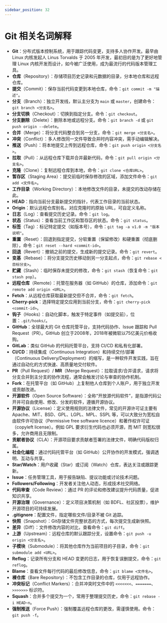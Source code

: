 ```yaml
---
sidebar_position: 32
---
```


# Git 相关名词解释



- **Git**：分布式版本控制系统，用于跟踪代码变更，支持多人协作开发。最早由 Linux 内核发起人 Linus Torvalds 于 2005 年开发，最初目的是为了更好地管理 Linux 内核开发而设计，如今被广泛使用，成为最流行的代码版本管理工具。
- **仓库**（Repository）：存储项目历史记录和元数据的目录，分本地仓库和远程仓库。
- **提交**（Commit）：保存当前代码变更到本地仓库，命令：`git commit -m "描述"`。
- **分支**（Branch）：独立开发线，默认主分支为 `main` 或 `master`，创建命令：`git branch <分支名>`。
- **分支切换**（Checkout）：切换到指定分支。命令：`git checkout`。
- **分支删除**（Delete）：删除本地或远程分支。命令：`git branch -d` 或 `git push origin --delete`。
- **合并**（Merge）：将分支代码整合到另一分支，命令：`git merge <分支名>`。
- **冲突**（Conflict）：多人修改同一文件导致合并时内容冲突，需手动编辑解决。
- **推送**（Push）：将本地提交上传到远程仓库，命令：`git push origin <分支名>`。
- **拉取**（Pull）：从远程仓库下载并合并最新代码，命令：`git pull origin <分支名>`。
- **克隆**（Clone）：复制远程仓库到本地，命令：`git clone <仓库URL>`。
- **暂存区**（Staging Area）：提交前临时保存修改的区域，添加文件命令：`git add <文件名>`。
- **工作目录**（Working Directory）：本地修改文件的目录，未提交的改动存储在此。
- **HEAD**：指向当前分支最新提交的指针，代表工作目录的当前状态。
- **Origin**：默认远程仓库别名，对应克隆时的原始 URL，可自定义名称。
- **日志**（Log）：查看提交历史记录。命令：`git log`。
- **状态**（Status）：查看当前工作区和暂存区的状态。命令：`git status`。
- **标签**（Tag）：标记特定提交（如版本号），命令：`git tag -a v1.0 -m "版本说明"`。
- **重置**（Reset）：回退到指定提交，分软重置（保留修改）和硬重置（彻底删除），命令：`git reset --hard <commit-id>`。
- **回退**（Revert）：撤销之前的提交，生成新的提交记录。命令：`git revert`。
- **变基**（Rebase）：将分支提交历史移动到另一分支起点，命令：`git rebase <目标分支>`。
- **贮藏**（Stash）：临时保存未提交的修改，命令：`git stash`（恢复命令：`git stash pop`）。
- **远程仓库**（Remote）：托管在服务器（如 GitHub）的仓库，添加命令：`git remote add origin <URL>`。
- **Fetch**：从远程仓库获取最新提交但不合并，命令：`git fetch`。
- **Cherry-pick**：选择特定提交应用到当前分支，命令：`git cherry-pick <commit-id>`。
- **钩子**（Hooks）：自动化脚本，触发于特定事件（如提交前），位置：`.git/hooks/`。
- **GitHub**：全球最大的 Git 仓库托管平台，支持代码协作、Issue 跟踪和 Pull Request（PR）。GitHub 创立于2008年，2018年被微软以75亿美元价格收购。
- **GitLab**：类似 GitHub 的代码托管平台，支持 CI/CD 和私有化部署。
- **CI/CD**：持续集成（Continuous Integration）和持续交付/部署（Continuous Delivery/Deployment）的缩写，是一种软件开发实践，旨在通过自动化的方式快速、高质量地交付软件。
- **PR**（Pull Request）/ **MR**（Merge Request）：拉取请求/合并请求，请求将分支合并到主分支的协作流程，通常会触发讨论与审查的协作机制。
- **Fork**：在托管平台（如 GitHub）上复制他人仓库到个人账户，用于独立开发或贡献改进。
- **开源软件**（Open Source Software）：全称“开放源代码软件”，是指源代码公开并可自由使用、修改、分发的软件，遵循开源协议。
- **开源协议**（License）：定义使用规则的法律文件，常见的开源许可证主要有 Apache、MIT、BSD、GPL、LGPL、MPL、SSPL 等，可以大致分为宽松自由软件许可协议（Permissive free software licence）和著作权许可证（copyleft license）。例如 GPL 要求衍生代码也必须开源，而 MIT 则宽松很多，允许商用且无限制。
- **贡献者协议**（CLA）：开源项目要求贡献者签署的法律文件，明确代码版权归属。
- **社会化编程**：通过代码托管平台（如 GitHub）公开协作的开发模式，强调透明、互动与共享。
- **Star/Watch**：用户收藏（Star）或订阅（Watch）仓库，表达关注或跟踪更新。
- **Issue**：任务管理工具，用于报告缺陷、提议功能或讨论技术问题。
- **Followers/Following**：开发者关注他人动态，形成技术社交网络。
- **代码审查**（Code Review）：通过 PR 的评论和修改建议提升代码质量，促进知识共享。
- **开源治理**（Governance）：定义项目决策机制（如 BDFL、社区投票），维护开源项目的可持续发展。
- **.gitignore**：配置文件，指定哪些文件/目录不被 Git 追踪。
- **快照**（Snapshot）：Git存储文件完整状态的方式，每次提交生成新快照。
- **差异**（Diff）：文件修改内容的对比，查看命令：`git diff`。
- **上游**（Upstream）：远程仓库的默认跟踪分支，设置命令：`git push -u origin <分支名>`。
- **子模块**（Submodule）：将其他仓库作为当前项目的子目录，命令：`git submodule add <URL>`。
- **Reflog**：记录所有分支和 HEAD 变更的日志，用于恢复误删提交，命令：`git reflog`。
- **Blame**：查看文件每行代码的最后修改信息，命令：`git blame <文件名>`。
- **裸仓库**（Bare Repository）：不包含工作目录的仓库，仅用于远程协作。
- **冲突标记**（Conflict Markers）：合并冲突时文件中的 `<<<<<<<`、`=======`、`>>>>>>>` 标识符。
- **Squash**：合并多个提交为一个，常用于整理提交历史，命令：`git rebase -i HEAD~n`。
- **强制推送**（Force Push）：强制覆盖远程仓库的更改，需谨慎使用。命令：`git push -f`。
